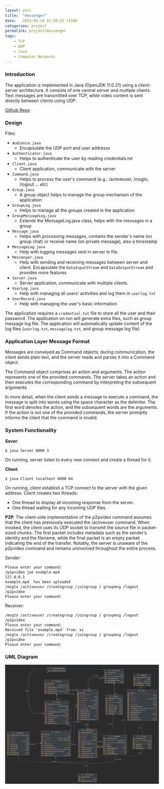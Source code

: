 ```yaml
---
layout: post
title:  "messenger"
date:   2023-04-28 22:50:22 +1100
categories: project
permalink: project/messenger
tags: 
    - TCP
    - UDP
    - Java
    - Computer Networks
---
```


### Introduction

The application is implemented in Java (OpenJDK 11.0.21) using a client-server architecture. It consists of one central server and multiple clients. Text messages are transmitted over TCP, while video content is sent directly between clients using UDP.

[Github Repo][repo]

### Design

Files:

- `Audience.java`
    * Encapsulate the UDP port and user addresss
- `Authenticator.java`
    * Helps to authenticate the user by reading credentials.txt
- `Client.java`
    * Client application, communicate with the server
- `Command.java`
    * Helps to process the user's command (e.g.: /activeuser, /msgto, /logout ... etc)
- `Group.java`
    * A group object helps to manage the group mechanism of the application
- `GroupLog.java`
    * Helps to manage all the groups created in the application
- `GroupMessageLog.java`
    * Extends the MessageLog.java class, helps with the messages in a group
- `Message.java`
    * Helps with processing messages, contains the sender's name (on group chat) or receive name (on private message), also a timestamp
- `MessageLog.java`
    * Help with logging messages sent in server in file.
- `Messenger.java`
    * Help with sending and receiving messages between server and client. Encapsulate the `DataInputStream` and `DataOutputStream` and provides more features
- `Server.java`
    * Server application, communicate with multiple clients.
- `UserLog.java`
    * Help with managing all users' activities and log them in `userlog.txt`
- `UserRecord.java`
    * Help with managing the user's basic information


The application requires a `credential.txt` file to store all the user and their password. The application on run will generate extra files, such as group message log file. The application will automatically update content of the log files (`userlog.txt`, `messagelog.txt`, and group message log file)

### Application Layer Message Format

Messages are conveyed as Command objects; during communication, the client sends plain text, and the server reads and parses it into a Command object. 
 
The Command object comprises an action and arguments. The action represents one of the provided commands. The server takes an action and then executes the corresponding 
command by interpreting the subsequent arguments. 
 
In more detail, when the client sends a message to execute a command, the message is split into words using the space character as the delimiter. The first word denotes the action, and the subsequent words are the arguments. If the action is not one of the provided commands, the server promptly informs the client that the command is invalid.

### System Functionality

**Sever**:
```shell
$ java Server 8000 3
```

On running, server listen to every new connect and create a thread for it.

**Client**:
```shell
$ java Client localhost 8000 64
```

On running, client establish a TCP connect to the server with the given address. Client creates two threads:
- One thread to display all incoming response from the server.
- One thread waiting for any incoming UDP files.

**P2P**:
The client-side implementation of the p2pvideo command assumes that the client has previously executed the /activeuser command. When invoked, the client uses its UDP socket to transmit the source file in packet-sized chunks. The first packet includes metadata such as the sender’s identity and the filename, while the final packet is an empty packet indicating the end of the transfer. Notably, the server is unaware of the p2pvideo command and remains uninvolved throughout the entire process.

Sender:
```
Please enter your command:
/p2pvideo joe example.mp4
127.0.0.1
example.mp4  has been uploaded
/msgto /activeuser /creategroup /joingroup / groupmsg /logout /p2pvideo
Please enter your command:
```

Receiver:
```
/msgto /activeuser /creategroup /joingroup / groupmsg /logout /p2pvideo
Please enter your command:
Received file 'example.mp4' from: xi
/msgto /activeuser /creategroup /joingroup / groupmsg /logout /p2pvideo
Please enter your command:
```

### UML Diagram

![alt text](/assets/image/projects/messenger/uml.png)


[repo]:https://github.com/Zzn021/Messenger

